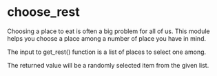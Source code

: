 choose_rest
===

Choosing a place to eat is often a big problem for all of us. 
This module helps you choose a place among a number of place you have in mind.

The input to get_rest() function is a list of places to select one among.

The returned value will be a randomly selected item from the given list.

